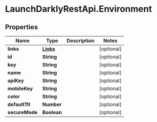 # LaunchDarklyRestApi.Environment

## Properties
Name | Type | Description | Notes
------------ | ------------- | ------------- | -------------
**links** | [**Links**](Links.md) |  | [optional] 
**id** | **String** |  | [optional] 
**key** | **String** |  | [optional] 
**name** | **String** |  | [optional] 
**apiKey** | **String** |  | [optional] 
**mobileKey** | **String** |  | [optional] 
**color** | **String** |  | [optional] 
**defaultTtl** | **Number** |  | [optional] 
**secureMode** | **Boolean** |  | [optional] 


